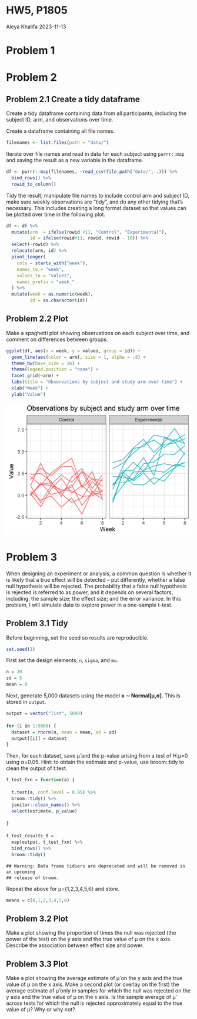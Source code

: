 HW5, P1805
================
Aleya Khalifa
2023-11-13

# Problem 1

# Problem 2

## Problem 2.1 Create a tidy dataframe

Create a tidy dataframe containing data from all participants, including
the subject ID, arm, and observations over time.

Create a dataframe containing all file names.

``` r
filenames <- list.files(path = "data/")
```

Iterate over file names and read in data for each subject using
`purrr::map` and saving the result as a new variable in the dataframe.

``` r
df <- purrr::map(filenames, ~read_csv(file.path("data/", .))) %>%
  bind_rows() %>%
  rowid_to_column()
```

Tidy the result; manipulate file names to include control arm and
subject ID, make sure weekly observations are “tidy”, and do any other
tidying that’s necessary. This includes creating a long format dataset
so that values can be plotted over time in the following plot.

``` r
df <- df %>%
  mutate(arm  = ifelse(rowid <11, "Control", "Experimental"),
         id = ifelse(rowid<11, rowid, rowid - 10)) %>%
  select(-rowid) %>%
  relocate(arm, id) %>%
  pivot_longer(
    cols = starts_with("week"),
    names_to = "week",
    values_to = "values",
    names_prefix = "week_"
  ) %>%
  mutate(week = as.numeric(week),
         id = as.character(id))
```

## Problem 2.2 Plot

Make a spaghetti plot showing observations on each subject over time,
and comment on differences between groups.

``` r
ggplot(df, aes(x = week, y = values, group = id)) + 
  geom_line(aes(color = arm), size = 1, alpha = .8) + 
  theme_bw(base_size = 16) + 
  theme(legend.position = "none") +
  facet_grid(~arm) + 
  labs(title = "Observations by subject and study arm over time") +
  xlab("Week") + 
  ylab("Value")
```

![](p8105_hw5_ak4598_files/figure-gfm/plot_2_2-1.png)<!-- -->

# Problem 3

When designing an experiment or analysis, a common question is whether
it is likely that a true effect will be detected – put differently,
whether a false null hypothesis will be rejected. The probability that a
false null hypothesis is rejected is referred to as power, and it
depends on several factors, including: the sample size; the effect size;
and the error variance. In this problem, I will simulate data to explore
power in a one-sample t-test.

## Problem 3.1 Tidy

Before beginning, set the seed so results are reproducible.

``` r
set.seed(1)
```

First set the design elements, `n`, `sigma`, and `mu`.

``` r
n = 30
sd = 5
mean = 0
```

Next, generate 5,000 datasets using the model **x ∼ Normal\[μ,σ\]**.
This is stored in `output`.

``` r
output = vector("list", 5000)

for (i in 1:5000) {
  dataset = rnorm(n, mean = mean, sd = sd)
  output[[i]] = dataset
}
```

Then, for each dataset, save μ̂ and the p-value arising from a test of
H:μ=0 using α=0.05. Hint: to obtain the estimate and p-value, use
broom::tidy to clean the output of t.test.

``` r
t_test_fxn = function(a) {

  t.test(a, conf.level = 0.95) %>% 
  broom::tidy() %>% 
  janitor::clean_names() %>%
  select(estimate, p_value)

}

t_test_results_0 = 
  map(output, t_test_fxn) %>%
  bind_rows() %>%
  broom::tidy()
```

    ## Warning: Data frame tidiers are deprecated and will be removed in an upcoming
    ## release of broom.

Repeat the above for μ={1,2,3,4,5,6} and store.

``` r
means = c(0,1,2,3,4,5,6)
```

## Problem 3.2 Plot

Make a plot showing the proportion of times the null was rejected (the
power of the test) on the y axis and the true value of μ on the x axis.
Describe the association between effect size and power.

## Problem 3.3 Plot

Make a plot showing the average estimate of μ̂ on the y axis and the true
value of μ on the x axis. Make a second plot (or overlay on the first)
the average estimate of μ̂ only in samples for which the null was
rejected on the y axis and the true value of μ on the x axis. Is the
sample average of μ̂ across tests for which the null is rejected
approximately equal to the true value of μ? Why or why not?

